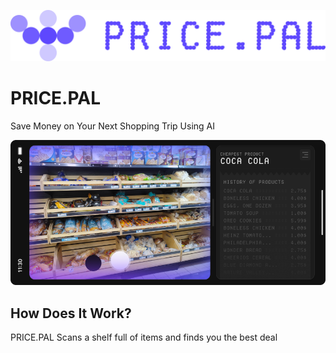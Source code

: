 ![PricePal Logo](assets/readme/logo.png)
# PRICE.PAL
Save Money on Your Next Shopping Trip Using AI

![PricePal Screenshot](assets/readme/pricepal_app.png)

## How Does It Work?
PRICE.PAL Scans a shelf full of items and finds you the best deal

